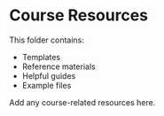 # Course Resources

This folder contains:
- Templates
- Reference materials  
- Helpful guides
- Example files

Add any course-related resources here.
